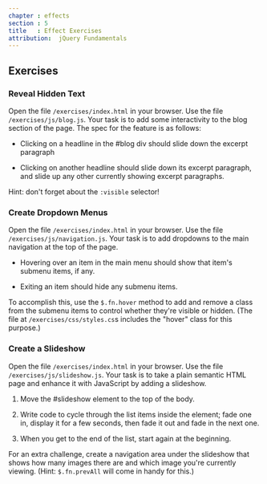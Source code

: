 ```yaml
---
chapter : effects
section : 5
title   : Effect Exercises
attribution:  jQuery Fundamentals
---
```

## Exercises

### Reveal Hidden Text

Open the file `/exercises/index.html` in your browser.  Use the file
`/exercises/js/blog.js`.  Your task is to add some interactivity to the blog
section of the page.  The spec for the feature is as follows:

*	Clicking on a headline in the #blog div should slide down the excerpt
  paragraph

*	Clicking on another headline should slide down its excerpt paragraph, and
  slide up any other currently showing excerpt paragraphs.

Hint: don't forget about the `:visible` selector!

### Create Dropdown Menus

Open the file `/exercises/index.html` in your browser.  Use the file
`/exercises/js/navigation.js`.  Your task is to add dropdowns to the main
navigation at the top of the page.

*	Hovering over an item in the main menu should show that item's submenu items,
  if any.

*	Exiting an item should hide any submenu items.

To accomplish this, use the `$.fn.hover` method to add and remove a class from
the submenu items to control whether they're visible or hidden.  (The file at
`/exercises/css/styles.cs`s includes the "hover" class for this purpose.)

### Create a Slideshow

Open the file `/exercises/index.html` in your browser.  Use the file
`/exercises/js/slideshow.js`.  Your task is to take a plain semantic HTML page
and enhance it with JavaScript by adding a slideshow.

1.	Move the #slideshow element to the top of the body.

2.	Write code to cycle through the list items inside the element; fade one in,
    display it for a few seconds, then fade it out and fade in the next one.

3.	When you get to the end of the list, start again at the beginning.

For an extra challenge, create a navigation area under the slideshow that shows
how many images there are and which image you're currently viewing.  (Hint:
`$.fn.prevAll` will come in handy for this.)

